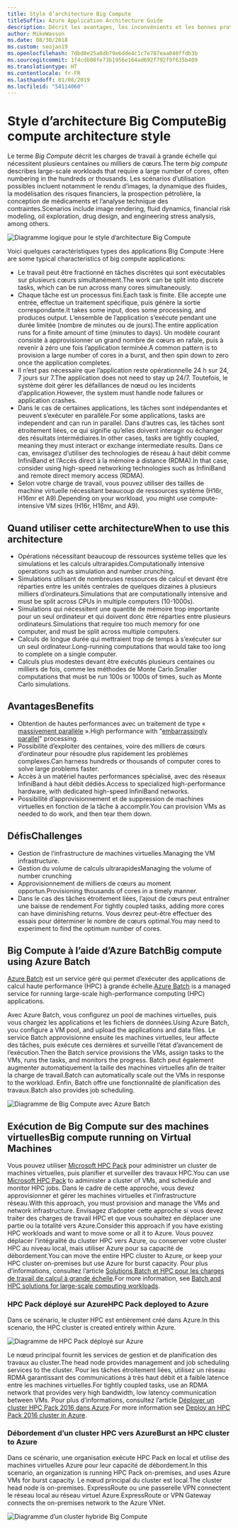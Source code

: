 ```yaml
---
title: Style d’architecture Big Compute
titleSuffix: Azure Application Architecture Guide
description: Décrit les avantages, les inconvénients et les bonnes pratiques des architectures Big Compute sur Azure.
author: MikeWasson
ms.date: 08/30/2018
ms.custom: seojan19
ms.openlocfilehash: 7dbd8e25a0db79e6dde4c1c7e787eaa040ffdb3b
ms.sourcegitcommit: 1f4cdb08fe73b1956e164ad692f792f9f635b409
ms.translationtype: HT
ms.contentlocale: fr-FR
ms.lasthandoff: 01/08/2019
ms.locfileid: "54114060"
---
```

# <a name="big-compute-architecture-style"></a><span data-ttu-id="66f54-103">Style d’architecture Big Compute</span><span class="sxs-lookup"><span data-stu-id="66f54-103">Big compute architecture style</span></span>

<span data-ttu-id="66f54-104">Le terme *Big Compute* décrit les charges de travail à grande échelle qui nécessitent plusieurs centaines ou milliers de cœurs.</span><span class="sxs-lookup"><span data-stu-id="66f54-104">The term *big compute* describes large-scale workloads that require a large number of cores, often numbering in the hundreds or thousands.</span></span> <span data-ttu-id="66f54-105">Les scénarios d’utilisation possibles incluent notamment le rendu d’images, la dynamique des fluides, la modélisation des risques financiers, la prospection pétrolière, la conception de médicaments et l’analyse technique des contraintes.</span><span class="sxs-lookup"><span data-stu-id="66f54-105">Scenarios include image rendering, fluid dynamics, financial risk modeling, oil exploration, drug design, and engineering stress analysis, among others.</span></span>

![Diagramme logique pour le style d’architecture Big Compute](./images/big-compute-logical.png)

<span data-ttu-id="66f54-107">Voici quelques caractéristiques types des applications Big Compute :</span><span class="sxs-lookup"><span data-stu-id="66f54-107">Here are some typical characteristics of big compute applications:</span></span>

- <span data-ttu-id="66f54-108">Le travail peut être fractionné en tâches discrètes qui sont exécutables sur plusieurs cœurs simultanément.</span><span class="sxs-lookup"><span data-stu-id="66f54-108">The work can be split into discrete tasks, which can be run across many cores simultaneously.</span></span>
- <span data-ttu-id="66f54-109">Chaque tâche est un processus fini.</span><span class="sxs-lookup"><span data-stu-id="66f54-109">Each task is finite.</span></span> <span data-ttu-id="66f54-110">Elle accepte une entrée, effectue un traitement spécifique, puis génère la sortie correspondante.</span><span class="sxs-lookup"><span data-stu-id="66f54-110">It takes some input, does some processing, and produces output.</span></span> <span data-ttu-id="66f54-111">L’ensemble de l’application s’exécute pendant une durée limitée (nombre de minutes ou de jours).</span><span class="sxs-lookup"><span data-stu-id="66f54-111">The entire application runs for a finite amount of time (minutes to days).</span></span> <span data-ttu-id="66f54-112">Un modèle courant consiste à approvisionner un grand nombre de cœurs en rafale, puis à revenir à zéro une fois l’application terminée.</span><span class="sxs-lookup"><span data-stu-id="66f54-112">A common pattern is to provision a large number of cores in a burst, and then spin down to zero once the application completes.</span></span>
- <span data-ttu-id="66f54-113">Il n’est pas nécessaire que l’application reste opérationnelle 24 h sur 24, 7 jours sur 7.</span><span class="sxs-lookup"><span data-stu-id="66f54-113">The application does not need to stay up 24/7.</span></span> <span data-ttu-id="66f54-114">Toutefois, le système doit gérer les défaillances de nœud ou les incidents d’application.</span><span class="sxs-lookup"><span data-stu-id="66f54-114">However, the system must handle node failures or application crashes.</span></span>
- <span data-ttu-id="66f54-115">Dans le cas de certaines applications, les tâches sont indépendantes et peuvent s’exécuter en parallèle.</span><span class="sxs-lookup"><span data-stu-id="66f54-115">For some applications, tasks are independent and can run in parallel.</span></span> <span data-ttu-id="66f54-116">Dans d’autres cas, les tâches sont étroitement liées, ce qui signifie qu’elles doivent interagir ou échanger des résultats intermédiaires.</span><span class="sxs-lookup"><span data-stu-id="66f54-116">In other cases, tasks are tightly coupled, meaning they must interact or exchange intermediate results.</span></span> <span data-ttu-id="66f54-117">Dans ce cas, envisagez d’utiliser des technologies de réseau à haut débit comme InfiniBand et l’Accès direct à la mémoire à distance (RDMA).</span><span class="sxs-lookup"><span data-stu-id="66f54-117">In that case, consider using high-speed networking technologies such as InfiniBand and remote direct memory access (RDMA).</span></span>
- <span data-ttu-id="66f54-118">Selon votre charge de travail, vous pouvez utiliser des tailles de machine virtuelle nécessitant beaucoup de ressources système (H16r, H16mr et A9).</span><span class="sxs-lookup"><span data-stu-id="66f54-118">Depending on your workload, you might use compute-intensive VM sizes (H16r, H16mr, and A9).</span></span>

## <a name="when-to-use-this-architecture"></a><span data-ttu-id="66f54-119">Quand utiliser cette architecture</span><span class="sxs-lookup"><span data-stu-id="66f54-119">When to use this architecture</span></span>

- <span data-ttu-id="66f54-120">Opérations nécessitant beaucoup de ressources système telles que les simulations et les calculs ultrarapides.</span><span class="sxs-lookup"><span data-stu-id="66f54-120">Computationally intensive operations such as simulation and number crunching.</span></span>
- <span data-ttu-id="66f54-121">Simulations utilisant de nombreuses ressources de calcul et devant être réparties entre les unités centrales de quelques dizaines à plusieurs milliers d’ordinateurs.</span><span class="sxs-lookup"><span data-stu-id="66f54-121">Simulations that are computationally intensive and must be split across CPUs in multiple computers (10-1000s).</span></span>
- <span data-ttu-id="66f54-122">Simulations qui nécessitent une quantité de mémoire trop importante pour un seul ordinateur et qui doivent donc être réparties entre plusieurs ordinateurs.</span><span class="sxs-lookup"><span data-stu-id="66f54-122">Simulations that require too much memory for one computer, and must be split across multiple computers.</span></span>
- <span data-ttu-id="66f54-123">Calculs de longue durée qui mettraient trop de temps à s’exécuter sur un seul ordinateur.</span><span class="sxs-lookup"><span data-stu-id="66f54-123">Long-running computations that would take too long to complete on a single computer.</span></span>
- <span data-ttu-id="66f54-124">Calculs plus modestes devant être exécutés plusieurs centaines ou milliers de fois, comme les méthodes de Monte Carlo.</span><span class="sxs-lookup"><span data-stu-id="66f54-124">Smaller computations that must be run 100s or 1000s of times, such as Monte Carlo simulations.</span></span>

## <a name="benefits"></a><span data-ttu-id="66f54-125">Avantages</span><span class="sxs-lookup"><span data-stu-id="66f54-125">Benefits</span></span>

- <span data-ttu-id="66f54-126">Obtention de hautes performances avec un traitement de type « [massivement parallèle][embarrassingly-parallel] ».</span><span class="sxs-lookup"><span data-stu-id="66f54-126">High performance with "[embarrassingly parallel][embarrassingly-parallel]" processing.</span></span>
- <span data-ttu-id="66f54-127">Possibilité d’exploiter des centaines, voire des milliers de cœurs d’ordinateur pour résoudre plus rapidement les problèmes complexes.</span><span class="sxs-lookup"><span data-stu-id="66f54-127">Can harness hundreds or thousands of computer cores to solve large problems faster.</span></span>
- <span data-ttu-id="66f54-128">Accès à un matériel hautes performances spécialisé, avec des réseaux InfiniBand à haut débit dédiés.</span><span class="sxs-lookup"><span data-stu-id="66f54-128">Access to specialized high-performance hardware, with dedicated high-speed InfiniBand networks.</span></span>
- <span data-ttu-id="66f54-129">Possibilité d’approvisionnement et de suppression de machines virtuelles en fonction de la tâche à accomplir.</span><span class="sxs-lookup"><span data-stu-id="66f54-129">You can provision VMs as needed to do work, and then tear them down.</span></span>

## <a name="challenges"></a><span data-ttu-id="66f54-130">Défis</span><span class="sxs-lookup"><span data-stu-id="66f54-130">Challenges</span></span>

- <span data-ttu-id="66f54-131">Gestion de l’infrastructure de machines virtuelles.</span><span class="sxs-lookup"><span data-stu-id="66f54-131">Managing the VM infrastructure.</span></span>
- <span data-ttu-id="66f54-132">Gestion du volume de calculs ultrarapides</span><span class="sxs-lookup"><span data-stu-id="66f54-132">Managing the volume of number crunching</span></span>
- <span data-ttu-id="66f54-133">Approvisionnement de milliers de cœurs au moment opportun.</span><span class="sxs-lookup"><span data-stu-id="66f54-133">Provisioning thousands of cores in a timely manner.</span></span>
- <span data-ttu-id="66f54-134">Dans le cas des tâches étroitement liées, l’ajout de cœurs peut entraîner une baisse de rendement.</span><span class="sxs-lookup"><span data-stu-id="66f54-134">For tightly coupled tasks, adding more cores can have diminishing returns.</span></span> <span data-ttu-id="66f54-135">Vous devrez peut-être effectuer des essais pour déterminer le nombre de cœurs optimal.</span><span class="sxs-lookup"><span data-stu-id="66f54-135">You may need to experiment to find the optimum number of cores.</span></span>

## <a name="big-compute-using-azure-batch"></a><span data-ttu-id="66f54-136">Big Compute à l’aide d’Azure Batch</span><span class="sxs-lookup"><span data-stu-id="66f54-136">Big compute using Azure Batch</span></span>

<span data-ttu-id="66f54-137">[Azure Batch][batch] est un service géré qui permet d’exécuter des applications de calcul haute performance (HPC) à grande échelle.</span><span class="sxs-lookup"><span data-stu-id="66f54-137">[Azure Batch][batch] is a managed service for running large-scale high-performance computing (HPC) applications.</span></span>

<span data-ttu-id="66f54-138">Avec Azure Batch, vous configurez un pool de machines virtuelles, puis vous chargez les applications et les fichiers de données.</span><span class="sxs-lookup"><span data-stu-id="66f54-138">Using Azure Batch, you configure a VM pool, and upload the applications and data files.</span></span> <span data-ttu-id="66f54-139">Le service Batch approvisionne ensuite les machines virtuelles, leur affecte des tâches, puis exécute ces dernières et surveille l’état d’avancement de l’exécution.</span><span class="sxs-lookup"><span data-stu-id="66f54-139">Then the Batch service provisions the VMs, assign tasks to the VMs, runs the tasks, and monitors the progress.</span></span> <span data-ttu-id="66f54-140">Batch peut également augmenter automatiquement la taille des machines virtuelles afin de traiter la charge de travail.</span><span class="sxs-lookup"><span data-stu-id="66f54-140">Batch can automatically scale out the VMs in response to the workload.</span></span> <span data-ttu-id="66f54-141">Enfin, Batch offre une fonctionnalité de planification des travaux.</span><span class="sxs-lookup"><span data-stu-id="66f54-141">Batch also provides job scheduling.</span></span>

![Diagramme de Big Compute avec Azure Batch](./images/big-compute-batch.png)

## <a name="big-compute-running-on-virtual-machines"></a><span data-ttu-id="66f54-143">Exécution de Big Compute sur des machines virtuelles</span><span class="sxs-lookup"><span data-stu-id="66f54-143">Big compute running on Virtual Machines</span></span>

<span data-ttu-id="66f54-144">Vous pouvez utiliser [Microsoft HPC Pack][hpc-pack] pour administrer un cluster de machines virtuelles, puis planifier et surveiller des travaux HPC.</span><span class="sxs-lookup"><span data-stu-id="66f54-144">You can use [Microsoft HPC Pack][hpc-pack] to administer a cluster of VMs, and schedule and monitor HPC jobs.</span></span> <span data-ttu-id="66f54-145">Dans le cadre de cette approche, vous devez approvisionner et gérer les machines virtuelles et l’infrastructure réseau.</span><span class="sxs-lookup"><span data-stu-id="66f54-145">With this approach, you must provision and manage the VMs and network infrastructure.</span></span> <span data-ttu-id="66f54-146">Envisagez d’adopter cette approche si vous devez traiter des charges de travail HPC et que vous souhaitez en déplacer une partie ou la totalité vers Azure.</span><span class="sxs-lookup"><span data-stu-id="66f54-146">Consider this approach if you have existing HPC workloads and want to move some or all it to Azure.</span></span> <span data-ttu-id="66f54-147">Vous pouvez déplacer l’intégralité du cluster HPC vers Azure, ou conserver votre cluster HPC au niveau local, mais utiliser Azure pour sa capacité de débordement.</span><span class="sxs-lookup"><span data-stu-id="66f54-147">You can move the entire HPC cluster to Azure, or keep your HPC cluster on-premises but use Azure for burst capacity.</span></span> <span data-ttu-id="66f54-148">Pour plus d’informations, consultez l’article [Solutions Batch et HPC pour les charges de travail de calcul à grande échelle][batch-hpc-solutions].</span><span class="sxs-lookup"><span data-stu-id="66f54-148">For more information, see [Batch and HPC solutions for large-scale computing workloads][batch-hpc-solutions].</span></span>

### <a name="hpc-pack-deployed-to-azure"></a><span data-ttu-id="66f54-149">HPC Pack déployé sur Azure</span><span class="sxs-lookup"><span data-stu-id="66f54-149">HPC Pack deployed to Azure</span></span>

<span data-ttu-id="66f54-150">Dans ce scénario, le cluster HPC est entièrement créé dans Azure.</span><span class="sxs-lookup"><span data-stu-id="66f54-150">In this scenario, the HPC cluster is created entirely within Azure.</span></span>

![Diagramme de HPC Pack déployé sur Azure](./images/big-compute-iaas.png)

<span data-ttu-id="66f54-152">Le nœud principal fournit les services de gestion et de planification des travaux au cluster.</span><span class="sxs-lookup"><span data-stu-id="66f54-152">The head node provides management and job scheduling services to the cluster.</span></span> <span data-ttu-id="66f54-153">Pour les tâches étroitement liées, utilisez un réseau RDMA garantissant des communications à très haut débit et à faible latence entre les machines virtuelles.</span><span class="sxs-lookup"><span data-stu-id="66f54-153">For tightly coupled tasks, use an RDMA network that provides very high bandwidth, low latency communication between VMs.</span></span> <span data-ttu-id="66f54-154">Pour plus d’informations, consultez l’article [Déployer un cluster HPC Pack 2016 dans Azure][deploy-hpc-azure].</span><span class="sxs-lookup"><span data-stu-id="66f54-154">For more information see [Deploy an HPC Pack 2016 cluster in Azure][deploy-hpc-azure].</span></span>

### <a name="burst-an-hpc-cluster-to-azure"></a><span data-ttu-id="66f54-155">Débordement d’un cluster HPC vers Azure</span><span class="sxs-lookup"><span data-stu-id="66f54-155">Burst an HPC cluster to Azure</span></span>

<span data-ttu-id="66f54-156">Dans ce scénario, une organisation exécute HPC Pack en local et utilise des machines virtuelles Azure pour leur capacité de débordement.</span><span class="sxs-lookup"><span data-stu-id="66f54-156">In this scenario, an organization is running HPC Pack on-premises, and uses Azure VMs for burst capacity.</span></span> <span data-ttu-id="66f54-157">Le nœud principal du cluster est local.</span><span class="sxs-lookup"><span data-stu-id="66f54-157">The cluster head node is on-premises.</span></span> <span data-ttu-id="66f54-158">ExpressRoute ou une passerelle VPN connectent le réseau local au réseau virtuel Azure.</span><span class="sxs-lookup"><span data-stu-id="66f54-158">ExpressRoute or VPN Gateway connects the on-premises network to the Azure VNet.</span></span>

![Diagramme d’un cluster hybride Big Compute](./images/big-compute-hybrid.png)

<!-- links -->

[batch]: /azure/batch/
[batch-hpc-solutions]: /azure/batch/batch-hpc-solutions
[deploy-hpc-azure]: /azure/virtual-machines/windows/hpcpack-2016-cluster
[embarrassingly-parallel]: https://en.wikipedia.org/wiki/Embarrassingly_parallel
[hpc-pack]: https://technet.microsoft.com/library/cc514029
